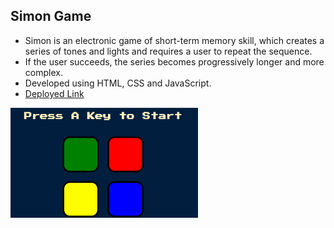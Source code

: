 ## Simon Game

- Simon is an electronic game of short-term memory skill, which creates a series of tones and lights and requires a user to repeat the sequence. 
- If the user succeeds, the series becomes progressively longer and more complex. 
- Developed using HTML, CSS and JavaScript.
- <a href="">Deployed Link</a>

<img src="1.gif" width="300px" height=auto/>